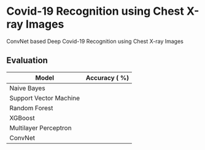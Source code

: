 # Covid-19 Recognition using Chest X-ray Images
ConvNet based Deep Covid-19 Recognition using Chest X-ray Images


## Evaluation

| Model | Accuracy ( %) |
| --- | ---: |
| Naive Bayes | |
| Support Vector Machine |  |
| Random Forest | |
| XGBoost | |
| Multilayer Perceptron | |
| ConvNet | |
